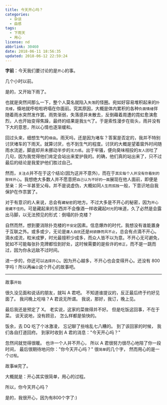 ```yaml
---
title: 今天开心吗？
categories:
  - 杂谈
  - 由感
tags:
  - 下雨天
  - 用心
license: nd
abbrlink: 30460
date: 2018-06-11 18:56:35
updated: 2018-06-12 22:59:24
---
```


**字前**：今天我们要讨论的是`开心`的事。

几个小时以前。

是的，又开始下雨了。

也就是突然间那么一下，整个人莫名就陷入`失落`的怪圈。宛如好容易堆积起来的`扑克楼`，倏地就呼啦啦坍塌在你面前。究其原因，大概是体内累积的各种`负面情绪`伴随着雨水突然发作罢。雨势渐弱，失落感并未散去，反倒藉着周遭的霓虹愈演愈烈，人也开始变得焦躁，最终的结果是我`生气`了。于是索性漫步在街头，雨并没有下大的意思，所以心情也逐渐缓和。

回过头来，细想生气的`缘由`。雨天吗，还是因为堵车？答案是否定的，我并不特别讨厌堵车的下雨天。就算讨厌，也不到生气的程度。讨厌的大概是望着窗外时间随雨水流逝，脚底却并未挪动半步的`无力感`。出于牢骚，便向臭味相投的`友人团`吐了几句，因为我觉得他们肯定会站出来爱护我的。的确，他们真的站出来了，只不过最后的结论是我爱护他们胜过自己。

然而，`关注点`并不在于这个结论(因为这并不意外)，而在于`其实每个人并没有你看到的那样开心`。我想绝大多数人并不愿意把`自己认为不好的一面`展现在他人面前，即便是至亲：另一半甚至父母。并不是说虚伪，大概如同`人生而孤独`一般，下意识地自我保护在作祟罢了。

<!--more-->

对于有意识的人来说，总会有`藏秘密`的地方。不过大多是不开心的秘密，因为`开心是藏不住的`。可是藏起来的东西并不会像酒一样收藏起`时光`的味道，久了必然是会露出马脚，以无法预见的形式：倒塌的扑克楼？

自然而然，想到要消除扑克楼的`不安定`因素。信息爆炸的时代，我想没有谁能置身于互联之外。或多或少，无论是`庸人自扰`还是`树欲静而风不止`，总会有点滴不开心。滴水成流，粒米成箩，时光最擅积少成多，而众人皆不以为意。不开心无可避免，犹如不可能每张扑克牌都恰到好处，这时候需要的是些许的`修正`，而不是一跳而过，因为你永远敌不过时间。

进一步的，你还可以`选择开心`。因为开心越多，不开心也会变得开心。还没有 800 字吗！所以再~~`编个`~~说个开心的故事吧。

---

故事`开始`

很久没见面和说话的朋友，就叫 A 君吧。
不知道谁提议的，反正最后终于约好见面了。
我问晚上吃啥？A 君说无所谓。
我说，那好，我订，晚上见。

最后我还是预定了 X。
老实说，这家的菜做得并不好。
但是吃饭这回事，不在于菜。
谈天说地，没有顾忌，
怎么样都是愉快的。

饭余，去 DQ 吃了个冰激凌，
忘记聊了些啥乱七八糟的。
到了该回家的时候，
我们各自打道回府。
到家时收到 A 君的消息："今天开心吗？"

忽然间就觉得很暖。
也许一个人并不开心，
所以 A 君很努力很尽心地陪了你一段时间，
最后很期待地问你："你今天开心吗？"
很`简单`的几个字，
然而用心的是一个`过程`。

故事`编`完了。

大概就是：开心其实很简单，用心的过程。

所以，你今天开心吗？

是的，我很开心，因为有800个字了:)
